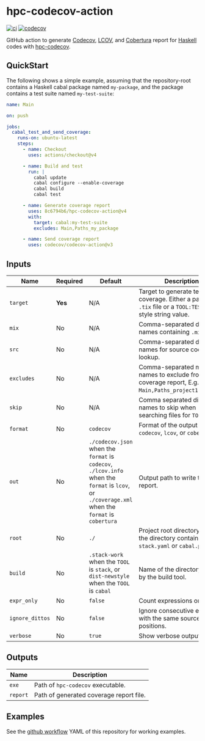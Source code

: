 hpc-codecov-action
==================

[![ci](https://github.com/8c6794b6/hpc-codecov-action/workflows/ci/badge.svg)](https://github.com/8c6794b6/hpc-codecov-action/actions?query=workflow%3Aci)
[![codecov](https://codecov.io/gh/8c6794b6/hpc-codecov-action/branch/main/graph/badge.svg?token=P8DDZGTB74)](https://codecov.io/gh/8c6794b6/hpc-codecov-action)


GitHub action to generate [Codecov](https://codecov.io),
[LCOV](https://github.com/linux-test-project/lcov), and
[Cobertura](https://cobertura.github.io/cobertura/) report for
[Haskell](https://haskell.org) codes with
[hpc-codecov](https://github.com/8c6794b6/hpc-codecov).


QuickStart
----------

The following shows a simple example, assuming that the
repository-root contains a Haskell cabal package named ``my-package``,
and the package contains a test suite named ``my-test-suite``:

```yaml
name: Main

on: push

jobs:
  cabal_test_and_send_coverage:
    runs-on: ubuntu-latest
    steps:
      - name: Checkout
        uses: actions/checkout@v4

      - name: Build and test
        run: |
          cabal update
          cabal configure --enable-coverage
          cabal build
          cabal test

      - name: Generate coverage report
        uses: 8c6794b6/hpc-codecov-action@v4
        with:
          target: cabal:my-test-suite
          excludes: Main,Paths_my_package

      - name: Send coverage report
        uses: codecov/codecov-action@v3
```

Inputs
------

| Name | Required | Default | Description |
|------|----------|---------|-------------|
|``target``|**Yes**|N/A|Target to generate test coverage. Either a path to a ``.tix`` file or a ``TOOL:TEST_SUITE`` style string value. |
|``mix``|No|N/A|Comma-separated directory names containing ``.mix`` files. |
|``src``|No|N/A|Comma-separated directory names for source code lookup.|
|``excludes``|No|N/A|Comma-separated module names to exclude from coverage report, E.g.: ``Main,Paths_project1,Foo,Bar``. |
|``skip``|No|N/A|Comma separated directory names to skip when searching files for ``TOOL``.|
|``format``|No|``codecov``|Format of the output report, ``codecov``, ``lcov``, or ``cobertura``|
|``out``|No|``./codecov.json`` when the ``format`` is ``codecov``, ``./lcov.info`` when the ``format`` is ``lcov``, or ``./coverage.xml`` when the ``format`` is ``cobertura``|Output path to write the report.|
|``root``|No|``./``|Project root directory, usually the directory containing ``stack.yaml`` or ``cabal.project``. |
|``build``|No|``.stack-work`` when the ``TOOL`` is ``stack``, or ``dist-newstyle`` when the ``TOOL`` is  ``cabal``|Name of the directory made by the build tool.|
|``expr_only``|No|``false``|Count expressions only.|
|``ignore_dittos``|No|``false``|Ignore consecutive entries with the same source code positions.|
|``verbose``|No|``true``|Show verbose output. |


Outputs
-------

| Name | Description |
|------|-------------|
|``exe``|Path of ``hpc-codecov`` executable.|
|``report``|Path of generated coverage report file.|


Examples
--------

See the [github
workflow](https://github.com/8c6794b6/hpc-codecov-action/blob/main/.github/workflows/ci.yml)
YAML of this repository for working examples.

